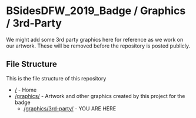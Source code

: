 # BSidesDFW_2019_Badge / Graphics / 3rd-Party

We might add some 3rd party graphics here for reference as we work on our artwork. These will be removed before the repository is posted publicly.

## File Structure

This is the file structure of this repository

* [/](/README.md) - Home
* [/graphics/](/graphics/) - Artwork and other graphics created by this project for the badge
  * [/graphics/3rd-party/](/graphics/3rd-party/) - YOU ARE HERE
